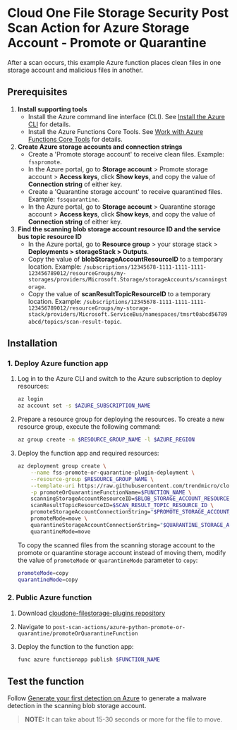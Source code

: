 # Cloud One File Storage Security Post Scan Action for Azure Storage Account - Promote or Quarantine

After a scan occurs, this example Azure function places clean files in one storage account and malicious files in another.

## Prerequisites

1. **Install supporting tools**
    - Install the Azure command line interface (CLI). See [Install the Azure CLI](https://docs.microsoft.com/en-us/cli/azure/install-azure-cli) for details.
    - Install the Azure Functions Core Tools. See [Work with Azure Functions Core Tools](https://docs.microsoft.com/en-us/azure/azure-functions/functions-run-local) for details.
1. **Create Azure storage accounts and connection strings**
    - Create a 'Promote storage account' to receive clean files. Example: `fsspromote`.
    - In the Azure portal, go to **Storage account** > Promote storage account > **Access keys**, click **Show keys**, and copy the value of **Connection string** of either key.
    - Create a 'Quarantine storage account' to receive quarantined files. Example: `fssquarantine`.
    - In the Azure portal, go to **Storage account** > Quarantine storage account > **Access keys**, click **Show keys**, and copy the value of **Connection string** of either key.
1. **Find the scanning blob storage account resource ID and the service bus topic resource ID**
    - In the Azure portal, go to **Resource group** > your storage stack > **Deployments > storageStack > Outputs**.
    - Copy the value of **blobStorageAccountResourceID** to a temporary location. Example: `/subscriptions/12345678-1111-1111-1111-123456789012/resourceGroups/my-storages/providers/Microsoft.Storage/storageAccounts/scanningstorage`.
    - Copy the value of **scanResultTopicResourceID** to a temporary location. Example: `/subscriptions/12345678-1111-1111-1111-123456789012/resourceGroups/my-storage-stack/providers/Microsoft.ServiceBus/namespaces/tmsrt0abcd56789abcd/topics/scan-result-topic`.

## Installation

### 1. Deploy Azure function app

1. Log in to the Azure CLI and switch to the Azure subscription to deploy resources:

    ```bash
    az login
    az account set -s $AZURE_SUBSCRIPTION_NAME
    ```

1. Prepare a resource group for deploying the resources. To create a new resource group, execute the following command:

    ```bash
    az group create -n $RESOURCE_GROUP_NAME -l $AZURE_REGION
    ```

1. Deploy the function app and required resources:

    ```bash
    az deployment group create \
        --name fss-promote-or-quarantine-plugin-deployment \
        --resource-group $RESOURCE_GROUP_NAME \
        --template-uri https://raw.githubusercontent.com/trendmicro/cloudone-filestorage-plugins/master/post-scan-actions/azure-python-promote-or-quarantine/template.json \
        -p promoteOrQuarantineFunctionName=$FUNCTION_NAME \
        scanningStorageAccountResourceID=$BLOB_STORAGE_ACCOUNT_RESOURCE_ID \
        scanResultTopicResourceID=$SCAN_RESULT_TOPIC_RESOURCE_ID \
        promoteStorageAccountConnectionString="$PROMOTE_STORAGE_ACCOUNT_CONNECTION_STRING" \
        promoteMode=move \
        quarantineStorageAccountConnectionString="$QUARANTINE_STORAGE_ACCOUNT_CONNECTION_STRING" \
        quarantineMode=move
    ```

    To copy the scanned files from the scanning storage account to the promote or quarantine storage account instead of moving them, modify the value of `promoteMode` or `quarantineMode` parameter to `copy`:

    ``` bash
    promoteMode=copy
    quarantineMode=copy
    ```

### 2. Public Azure function

1. Download [cloudone-filestorage-plugins repository](https://github.com/trendmicro/cloudone-filestorage-plugins/tree/master)
1. Navigate to `post-scan-actions/azure-python-promote-or-quarantine/promoteOrQuarantineFunction`
1. Deploy the function to the function app:

    ```bash
    func azure functionapp publish $FUNCTION_NAME
    ```

## Test the function

Follow [Generate your first detection on Azure](https://cloudone.trendmicro.com/docs/file-storage-security/gs-generate-detection-azure/) to generate a malware detection in the scanning blob storage account.

> **NOTE:** It can take about 15-30 seconds or more for the file to move.
